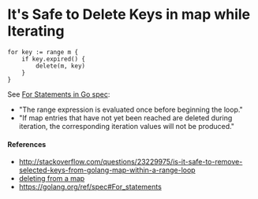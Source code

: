 
# It's Safe to Delete Keys in map while Iterating

    for key := range m {
        if key.expired() {
            delete(m, key)
        }
    }

See [For Statements in Go spec](https://golang.org/ref/spec#For_statements):  

* "The range expression is evaluated once before beginning the loop."
* "If map entries that have not yet been reached are deleted during
iteration, the corresponding iteration values will not be produced."

#### References
* <http://stackoverflow.com/questions/23229975/is-it-safe-to-remove-selected-keys-from-golang-map-within-a-range-loop>
* [deleting from a map](https://groups.google.com/forum/#!topic/golang-nuts/eJqwQLONhLs)
* <https://golang.org/ref/spec#For_statements>